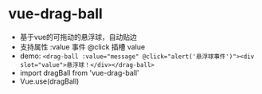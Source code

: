 # vue-drag-ball
+ 基于vue的可拖动的悬浮球，自动贴边
+ 支持属性   :value    事件 @click    插槽 value
+ demo: `<drag-ball :value="message" @click="alert('悬浮球事件')"><div slot="value">悬浮球！</div></drag-ball>`
+ import dragBall from 'vue-drag-ball'
+ Vue.use(dragBall)
